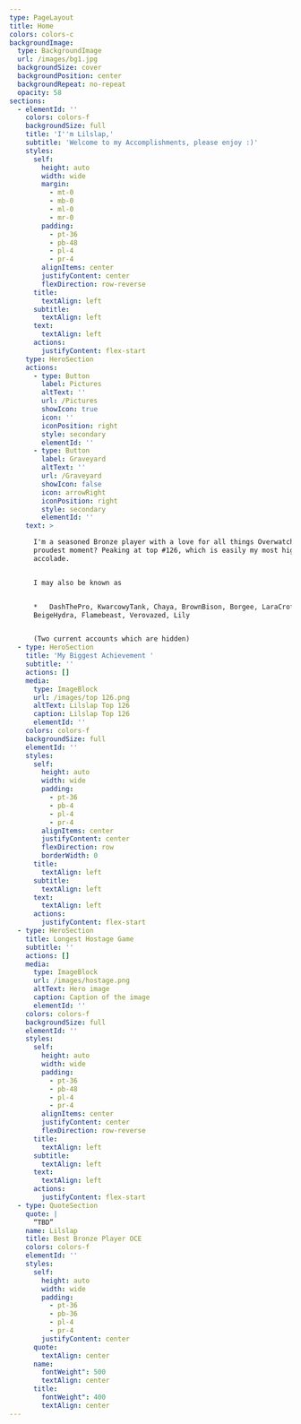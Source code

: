 ```yaml
---
type: PageLayout
title: Home
colors: colors-c
backgroundImage:
  type: BackgroundImage
  url: /images/bg1.jpg
  backgroundSize: cover
  backgroundPosition: center
  backgroundRepeat: no-repeat
  opacity: 58
sections:
  - elementId: ''
    colors: colors-f
    backgroundSize: full
    title: 'I''m Lilslap,'
    subtitle: 'Welcome to my Accomplishments, please enjoy :)'
    styles:
      self:
        height: auto
        width: wide
        margin:
          - mt-0
          - mb-0
          - ml-0
          - mr-0
        padding:
          - pt-36
          - pb-48
          - pl-4
          - pr-4
        alignItems: center
        justifyContent: center
        flexDirection: row-reverse
      title:
        textAlign: left
      subtitle:
        textAlign: left
      text:
        textAlign: left
      actions:
        justifyContent: flex-start
    type: HeroSection
    actions:
      - type: Button
        label: Pictures
        altText: ''
        url: /Pictures
        showIcon: true
        icon: ''
        iconPosition: right
        style: secondary
        elementId: ''
      - type: Button
        label: Graveyard
        altText: ''
        url: /Graveyard
        showIcon: false
        icon: arrowRight
        iconPosition: right
        style: secondary
        elementId: ''
    text: >

      I'm a seasoned Bronze player with a love for all things Overwatch. My
      proudest moment? Peaking at top #126, which is easily my most highlighted
      accolade.


      I may also be known as


      *   DashThePro, KwarcowyTank, Chaya, BrownBison, Borgee, LaraCroft,
      BeigeHydra, Flamebeast, Verovazed, Lily


      (Two current accounts which are hidden)
  - type: HeroSection
    title: 'My Biggest Achievement '
    subtitle: ''
    actions: []
    media:
      type: ImageBlock
      url: /images/top 126.png
      altText: Lilslap Top 126
      caption: Lilslap Top 126
      elementId: ''
    colors: colors-f
    backgroundSize: full
    elementId: ''
    styles:
      self:
        height: auto
        width: wide
        padding:
          - pt-36
          - pb-4
          - pl-4
          - pr-4
        alignItems: center
        justifyContent: center
        flexDirection: row
        borderWidth: 0
      title:
        textAlign: left
      subtitle:
        textAlign: left
      text:
        textAlign: left
      actions:
        justifyContent: flex-start
  - type: HeroSection
    title: Longest Hostage Game
    subtitle: ''
    actions: []
    media:
      type: ImageBlock
      url: /images/hostage.png
      altText: Hero image
      caption: Caption of the image
      elementId: ''
    colors: colors-f
    backgroundSize: full
    elementId: ''
    styles:
      self:
        height: auto
        width: wide
        padding:
          - pt-36
          - pb-48
          - pl-4
          - pr-4
        alignItems: center
        justifyContent: center
        flexDirection: row-reverse
      title:
        textAlign: left
      subtitle:
        textAlign: left
      text:
        textAlign: left
      actions:
        justifyContent: flex-start
  - type: QuoteSection
    quote: |
      “TBD”
    name: Lilslap
    title: Best Bronze Player OCE
    colors: colors-f
    elementId: ''
    styles:
      self:
        height: auto
        width: wide
        padding:
          - pt-36
          - pb-36
          - pl-4
          - pr-4
        justifyContent: center
      quote:
        textAlign: center
      name:
        fontWeight": 500
        textAlign: center
      title:
        fontWeight": 400
        textAlign: center
---
```


